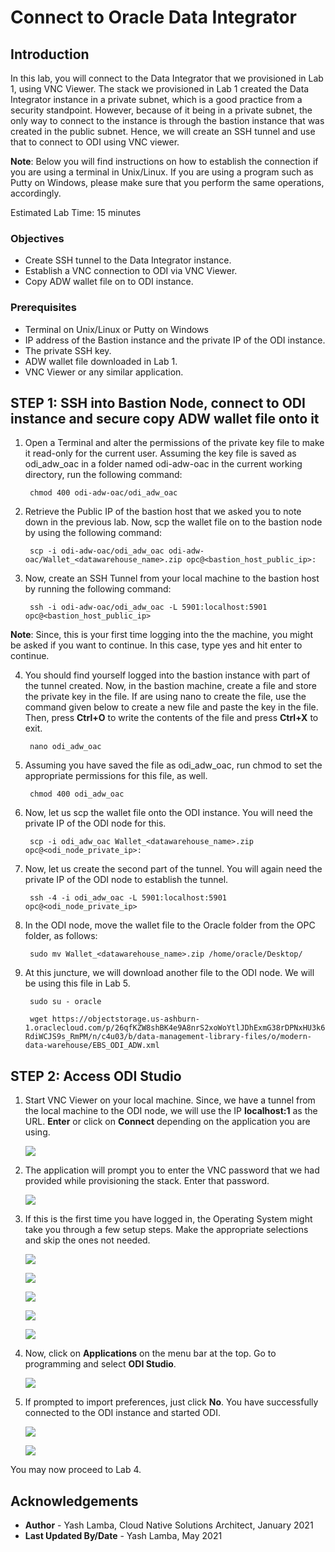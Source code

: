# Connect to Oracle Data Integrator

## Introduction

In this lab, you will connect to the Data Integrator that we provisioned in Lab 1, using VNC Viewer. The stack we provisioned in Lab 1 created the Data Integrator instance in a private subnet, which is a good practice from a security standpoint. However, because of it being in a private subnet, the only way to connect to the instance is through the bastion instance that was created in the public subnet. Hence, we will create an SSH tunnel and use that to connect to ODI using VNC viewer.

**Note**: Below you will find instructions on how to establish the connection if you are using a terminal in Unix/Linux. If you are using a program such as Putty on Windows, please make sure that you perform the same operations, accordingly.

Estimated Lab Time: 15 minutes

### Objectives

- Create SSH tunnel to the Data Integrator instance.
- Establish a VNC connection to ODI via VNC Viewer.
- Copy ADW wallet file on to ODI instance.

### Prerequisites

- Terminal on Unix/Linux or Putty on Windows
- IP address of the Bastion instance and the private IP of the ODI instance.
- The private SSH key.
- ADW wallet file downloaded in Lab 1.
- VNC Viewer or any similar application.

## **STEP 1:** SSH into Bastion Node, connect to ODI instance and secure copy ADW wallet file onto it

1. Open a Terminal and alter the permissions of the private key file to make it read-only for the current user. Assuming the key file is saved as odi\_adw\_oac in a folder named odi-adw-oac in the current working directory, run the following command:

        chmod 400 odi-adw-oac/odi_adw_oac
    
2. Retrieve the Public IP of the bastion host that we asked you to note down in the previous lab. Now, scp the wallet file on to the bastion node by using the following command:

        scp -i odi-adw-oac/odi_adw_oac odi-adw-oac/Wallet_<datawarehouse_name>.zip opc@<bastion_host_public_ip>: 

3. Now, create an SSH Tunnel from your local machine to the bastion host by running the following command:
    
        ssh -i odi-adw-oac/odi_adw_oac -L 5901:localhost:5901 opc@<bastion_host_public_ip>
        
**Note**: Since, this is your first time logging into the the machine, you might be asked if you want to continue. In this case, type yes and hit enter to continue.
        
4. You should find yourself logged into the bastion instance with part of the tunnel created. Now, in the bastion machine, create a file and store the private key in the file. If are using nano to create the file, use the command given below to create a new file and paste the key in the file. Then, press **Ctrl+O** to write the contents of the file and press **Ctrl+X** to exit.

        nano odi_adw_oac
        
5. Assuming you have saved the file as odi\_adw\_oac, run chmod to set the appropriate permissions for this file, as well. 

        chmod 400 odi_adw_oac
        
6. Now, let us scp the wallet file onto the ODI instance. You will need the private IP of the ODI node for this. 

        scp -i odi_adw_oac Wallet_<datawarehouse_name>.zip opc@<odi_node_private_ip>:

7. Now, let us create the second part of the tunnel. You will again need the private IP of the ODI node to establish the tunnel.

        ssh -4 -i odi_adw_oac -L 5901:localhost:5901 opc@<odi_node_private_ip>
        
8. In the ODI node, move the wallet file to the Oracle folder from the OPC folder, as follows:

        sudo mv Wallet_<datawarehouse_name>.zip /home/oracle/Desktop/
        
9. At this juncture, we will download another file to the ODI node. We will be using this file in Lab 5. 

        sudo su - oracle
        
        wget https://objectstorage.us-ashburn-1.oraclecloud.com/p/26qfKZW8shBK4e9A8nrS2xoWoYtlJDhExmG38rDPNxHU3k6O0-RdiWCJS9s_RmPM/n/c4u03/b/data-management-library-files/o/modern-data-warehouse/EBS_ODI_ADW.xml
        
## **STEP 2:** Access ODI Studio

1. Start VNC Viewer on your local machine. Since, we have a tunnel from the local machine to the ODI node, we will use the IP **localhost:1** as the URL.  **Enter** or click on **Connect** depending on the application you are using.

    ![](./images/3.1.png " ")
    
2. The application will prompt you to enter the VNC password that we had provided while provisioning the stack. Enter that password.
    
    ![](./images/3.2.png " ")
    
3. If this is the first time you have logged in, the Operating System might take you through a few setup steps. Make the appropriate selections and skip the ones not needed.
    
    ![](./images/3.3.png " ")
    
    ![](./images/3.4.png " ")
    
    ![](./images/3.5.png " ")
    
    ![](./images/3.6.png " ")
    
    ![](./images/3.7.png " ")
    
4. Now, click on **Applications** on the menu bar at the top. Go to programming and select **ODI Studio**.
    
    ![](./images/3.8.png " ")
    
5. If prompted to import preferences, just click **No**. You have successfully connected to the ODI instance and started ODI.

    ![](./images/3.9.png " ")
    
    ![](./images/3.10.png " ")

You may now proceed to Lab 4.

## Acknowledgements
- **Author** - Yash Lamba, Cloud Native Solutions Architect, January 2021
- **Last Updated By/Date** - Yash Lamba, May 2021

